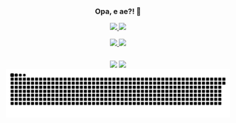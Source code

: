<div align="center">

### Opa, e ae?! 👋

<!--github stats-->
<div align="center" style="display: inline">
   <a href="https://github.com/AecioJose">
   <div style="display: inline_block">
      <img height="175em" src="https://github-readme-stats.vercel.app/api?username=brav999&show_icons=true&include_all_commits=true&count_private=true&bg_color=151515&border_color=9C4E6A&title_color=d7d8c0&text_color=d1c89a&icon_color=5aa2c9"/>
      <img height="175em" src="https://github-readme-stats.vercel.app/api/top-langs/?username=brav999&layout=compact&langs_count=7&bg_color=151515&border_color=9C4E6A&title_color=d7d8c0&text_color=d5e5e4&icon_color=5aa2c9"/>
   </div>
</div>
 
  
 <!--Imagem de linguagens-->
<div style="display: inline_block"><br>
 <img src="https://img.shields.io/badge/JavaScript-F7DF1E?style=for-the-badge&logo=javascript&logoColor=black"/>
 <img src="https://img.shields.io/badge/TypeScript-007ACC?style=for-the-badge&logo=typescript&logoColor=white"/>
</div>
  
  ##
  
<!--Redes Sociais-->
<div>
  <a href="https://www.linkedin.com/in/avilalima" target="_blank"><img src="https://img.shields.io/badge/-LinkedIn-%230077B5?style=for-the-badge&logo=linkedin&logoColor=white" target="_blank"></a> 
  <a href="https://instagram.com/bravlima" target="_blank"><img src="https://img.shields.io/badge/-Instagram-%23E4405F?style=for-the-badge&logo=instagram&logoColor=white" target="_blank"></a>
</div>

<!--Snaka Game-->
<picture>
  <source media="(prefers-color-scheme: dark)" srcset="https://raw.githubusercontent.com/brav999/brav999/output/github-contribution-grid-snake-dark.svg">
  <source media="(prefers-color-scheme: light)" srcset="https://raw.githubusercontent.com/brav999/brav999/output/github-contribution-grid-snake.svg">
  <img alt="github contribution grid snake animation" src="https://raw.githubusercontent.com/brav999/brav999/output/github-contribution-grid-snake.svg">
</picture>
